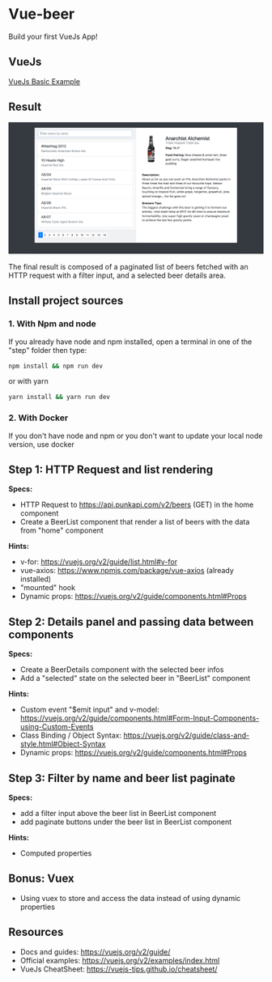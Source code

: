 # Vue-beer

Build your first VueJs App!

## VueJs

[VueJs Basic Example](https://jsfiddle.net/etb0gymv/27/)

## Result

![result](./result.png)

The final result is composed of a paginated list of beers fetched with an HTTP request with a filter input, and a selected beer details area.

## Install project sources

### 1. With Npm and node

If you already have node and npm installed, open a terminal in one of the "step" folder then type:

```bash
npm install && npm run dev
```

or with yarn

```bash
yarn install && yarn run dev
```

### 2. With Docker

If you don't have node and npm or you don't want to update your local node version, use docker

## Step 1: HTTP Request and list rendering

**Specs:**

- HTTP Request to https://api.punkapi.com/v2/beers (GET) in the home component
- Create a BeerList component that render a list of beers with the data from "home" component

**Hints:**

- v-for: https://vuejs.org/v2/guide/list.html#v-for
- vue-axios: https://www.npmjs.com/package/vue-axios (already installed)
- "mounted" hook
- Dynamic props: https://vuejs.org/v2/guide/components.html#Props

## Step 2: Details panel and passing data between components

**Specs:**

- Create a BeerDetails component with the selected beer infos
- Add a "selected" state on the selected beer in "BeerList" component

**Hints:**

- Custom event "$emit input" and v-model: https://vuejs.org/v2/guide/components.html#Form-Input-Components-using-Custom-Events
- Class Binding / Object Syntax: https://vuejs.org/v2/guide/class-and-style.html#Object-Syntax
- Dynamic props: https://vuejs.org/v2/guide/components.html#Props

## Step 3: Filter by name and beer list paginate

**Specs:**

- add a filter input above the beer list in BeerList component
- add paginate buttons under the beer list in BeerList component

**Hints:**

- Computed properties

## Bonus: Vuex

- Using vuex to store and access the data instead of using dynamic properties

## Resources

- Docs and guides: https://vuejs.org/v2/guide/
- Official examples: https://vuejs.org/v2/examples/index.html
- VueJs CheatSheet: https://vuejs-tips.github.io/cheatsheet/


